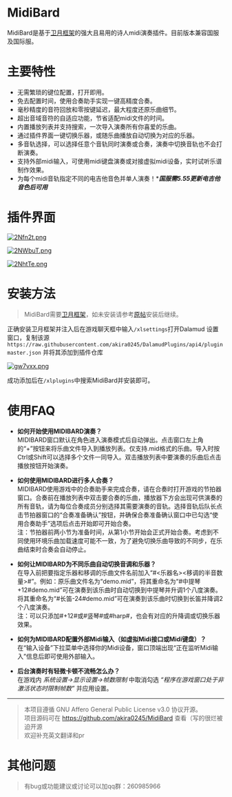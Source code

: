 # **MidiBard**

MidiBard是基于[卫月框架](https://bbs.tggfl.com/topic/32/dalamud-%E5%8D%AB%E6%9C%88%E6%A1%86%E6%9E%B6)的强大且易用的诗人midi演奏插件。目前版本兼容国服及国际服。

# 主要特性
* 无需繁琐的键位配置，打开即用。
* 免去配置时间，使用合奏助手实现一键高精度合奏。
* 毫秒精度的音符回放和零按键延迟，最大程度还原乐曲细节。
* 超出音域音符的自适应功能，节省适配midi文件的时间。
* 内置播放列表并支持搜索，一次导入演奏所有你喜爱的乐曲。
* 通过插件界面一键切换乐器，或随乐曲播放自动切换为对应的乐器。
* 多音轨选择，可以选择任意个音轨同时演奏或合奏，演奏中切换音轨也不会打断演奏。
* 支持外部midi输入，可使用midi键盘演奏或对接虚拟midi设备，实时试听乐谱制作效果。
* 为每个midi音轨指定不同的电吉他音色并单人演奏！****国服需5.55更新电吉他音色后可用***

# 插件界面
[![2Nfn2t.png](https://z3.ax1x.com/2021/06/05/2Nfn2t.png)](https://imgtu.com/i/2Nfn2t)

[![2NWbuT.png](https://z3.ax1x.com/2021/06/05/2NWbuT.png)](https://imgtu.com/i/2NWbuT)

[![2NhtTe.png](https://z3.ax1x.com/2021/06/05/2NhtTe.png)](https://imgtu.com/i/2NhtTe)
# 安装方法
> MidiBard需要[卫月框架](https://bbs.tggfl.com/topic/32/dalamud-%E5%8D%AB%E6%9C%88%E6%A1%86%E6%9E%B6)，如未安装请参考[原帖](https://bbs.tggfl.com/topic/32/dalamud-%E5%8D%AB%E6%9C%88%E6%A1%86%E6%9E%B6)安装后继续。

正确安装卫月框架并注入后在游戏聊天框中输入`/xlsettings`打开Dalamud 设置窗口，复制该源  
`https://raw.githubusercontent.com/akira0245/DalamudPlugins/api4/pluginmaster.json` 并将其添加到插件仓库  

[![gw7vxx.png](https://z3.ax1x.com/2021/05/12/gw7vxx.png)](https://imgtu.com/i/gw7vxx)

成功添加后在`/xlplugins`中搜索MidiBard并安装即可。


# 使用FAQ
* **如何开始使用MIDIBARD演奏？**  
MIDIBARD窗口默认在角色进入演奏模式后自动弹出。点击窗口左上角的“+”按钮来将乐曲文件导入到播放列表。仅支持.mid格式的乐曲。导入时按Ctrl或Shift可以选择多个文件一同导入。双击播放列表中要演奏的乐曲后点击播放按钮开始演奏。

* **如何使用MIDIBARD进行多人合奏？**  
MIDIBARD使用游戏中的合奏助手来完成合奏，请在合奏时打开游戏的节拍器窗口。合奏前在播放列表中双击要合奏的乐曲，播放器下方会出现可供演奏的所有音轨，请为每位合奏成员分别选择其需要演奏的音轨。选择音轨后队长点击节拍器窗口的“合奏准备确认”按钮，并确保合奏准备确认窗口中已勾选“使用合奏助手”选项后点击开始即可开始合奏。  
注：节拍器前两小节为准备时间，从第1小节开始会正式开始合奏。考虑到不同使用环境乐曲加载速度可能不一致，为了避免切换乐曲导致的不同步，在乐曲结束时合奏会自动停止。

* **如何让MIDIBARD为不同乐曲自动切换音调和乐器？**  
在导入前把要指定乐器和移调的乐曲文件名前加入“#<乐器名><移调的半音数量>#”。例如：原乐曲文件名为“demo.mid”，将其重命名为“#中提琴+12#demo.mid”可在演奏到该乐曲时自动切换到中提琴并升调1个八度演奏。将其重命名为“#长笛-24#demo.mid”可在演奏到该乐曲时切换到长笛并降调2个八度演奏。  
注：可以只添加#+12#或#竖琴#或#harp#，也会有对应的升降调或切换乐器效果。

* **如何为MIDIBARD配置外部Midi输入（如虚拟Midi接口或Midi键盘）？**  
在“输入设备”下拉菜单中选择你的Midi设备，窗口顶端出现“正在监听Midi输入”信息后即可使用外部输入。

* **后台演奏时有轻微卡顿不流畅怎么办？**  
在游戏内 *系统设置→显示设置→帧数限制* 中取消勾选 *“程序在游戏窗口处于非激活状态时限制帧数”* 并应用设置。

---
> 本项目遵循 GNU Affero General Public License v3.0 协议开源。  
> 项目源码可在 https://github.com/akira0245/MidiBard 查看（写的很烂被迫开源  
> 欢迎补充英文翻译和pr


# 其他问题

> 有bug或功能建议或讨论可以加qq群：260985966
